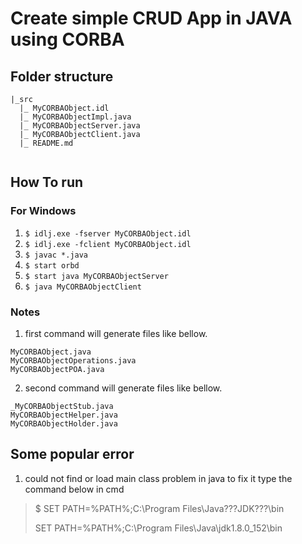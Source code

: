 # Create simple CRUD App in JAVA using CORBA

## Folder structure

````
|_src
  |_ MyCORBAObject.idl
  |_ MyCORBAObjectImpl.java
  |_ MyCORBAObjectServer.java
  |_ MyCORBAObjectClient.java
  |_ README.md
	
````

## How To run	
### For Windows 
1. `$ idlj.exe -fserver MyCORBAObject.idl`
2. `$ idlj.exe -fclient MyCORBAObject.idl`
3. `$ javac *.java`
4. `$ start orbd`
5. `$ start java MyCORBAObjectServer`
6. `$ java MyCORBAObjectClient`


### Notes
1. first command  will generate files like bellow.

```
MyCORBAObject.java
MyCORBAObjectOperations.java
MyCORBAObjectPOA.java
```

2. second command  will generate files like bellow.

```
_MyCORBAObjectStub.java
MyCORBAObjectHelper.java
MyCORBAObjectHolder.java
```

## Some popular error

1.  could not find or load main class problem in java to fix it type the command  below in cmd
  >
  > $ SET PATH=%PATH%;C:\Program Files\Java\???JDK???\bin
  >
  > SET PATH=%PATH%;C:\Program Files\Java\jdk1.8.0_152\bin
  >